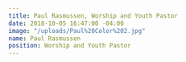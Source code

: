 ```yaml
---
title: Paul Rasmussen, Worship and Youth Pastor
date: 2018-10-05 16:47:00 -04:00
image: "/uploads/Paul%20Color%202.jpg"
name: Paul Rasmussen
position: Worship and Youth Pastor
---
```


